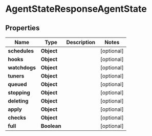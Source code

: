 

# AgentStateResponseAgentState


## Properties

Name | Type | Description | Notes
------------ | ------------- | ------------- | -------------
**schedules** | **Object** |  |  [optional]
**hooks** | **Object** |  |  [optional]
**watchdogs** | **Object** |  |  [optional]
**tuners** | **Object** |  |  [optional]
**queued** | **Object** |  |  [optional]
**stopping** | **Object** |  |  [optional]
**deleting** | **Object** |  |  [optional]
**apply** | **Object** |  |  [optional]
**checks** | **Object** |  |  [optional]
**full** | **Boolean** |  |  [optional]



